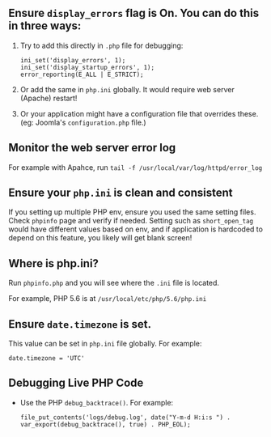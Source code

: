 ## Ensure `display_errors` flag is On. You can do this in three ways:

1. Try to add this directly in `.php` file for debugging:

	```
	ini_set('display_errors', 1);
	ini_set('display_startup_errors', 1);
	error_reporting(E_ALL | E_STRICT);
	```

2. Or add the same in `php.ini` globally. It would require web server (Apache) restart!

3. Or your application might have a configuration file that overrides these. (eg: Joomla's `configuration.php` file.)

## Monitor the web server error log

For example with Apahce, run `tail -f /usr/local/var/log/httpd/error_log`

## Ensure your `php.ini` is clean and consistent

If you setting up multiple PHP env, ensure you used the same setting files. Check `phpinfo` page and verify if needed. Setting such as `short_open_tag` would have different values based on env, and if application is hardcoded to depend on this feature, you likely will get blank screen!

## Where is php.ini?

Run `phpinfo.php` and you will see where the `.ini` file is located.

For example, PHP 5.6 is at `/usr/local/etc/php/5.6/php.ini`

## Ensure `date.timezone` is set.

This value can be set in `php.ini` file globally. For example:

```
date.timezone = 'UTC'
```

## Debugging Live PHP Code

* Use the PHP `debug_backtrace()`. For example:	

    ```
    file_put_contents('logs/debug.log', date("Y-m-d H:i:s ") . var_export(debug_backtrace(), true) . PHP_EOL);
    ```
